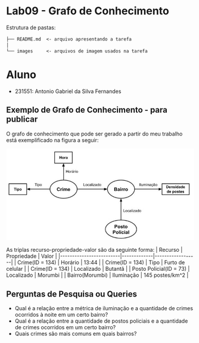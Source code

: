 # Lab09 - Grafo de Conhecimento

Estrutura de pastas:

~~~
├── README.md  <- arquivo apresentando a tarefa
│
└── images     <- arquivos de imagem usados na tarefa
~~~

# Aluno
* 231551: Antonio Gabriel da Silva Fernandes

## Exemplo de Grafo de Conhecimento - para publicar
O grafo de conhecimento que pode ser gerado a partir do meu trabalho está exemplificado na figura a seguir:

![Exemplo do grafo de conhecimento](images/lab09.jpg)

As triplas recurso-propriedade-valor são da seguinte forma:
| Recurso                 | Propriedade | Valor            |
|-------------------------|-------------|------------------|
| Crime(ID = 134)         | Horário     | 13:44            |
| Crime(ID = 134)         | Tipo        | Furto de celular |
| Crime(ID = 134)         | Localizado  | Butantã          |
| Posto Policial(ID = 73) | Localizado  | Morumbi          |
| Bairro(Morumbi)         | Iluminação  | 145 postes/km^2  |

## Perguntas de Pesquisa ou Queries

* Qual é a relação entre a métrica de iluminação e a quantidade de crimes ocorridos à noite em um certo bairro?
* Qual é a relação entre a quantidade de postos policiais e a quantidade de crimes ocorridos em um certo bairro?
* Quais crimes são mais comuns em quais bairros?